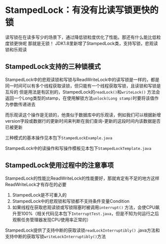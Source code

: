# StampedLock：有没有比读写锁更快的锁

读写锁在在读多写少的场景下，通过降低锁粒度优化了性能。那还有什么能比低粒度锁更快呢
那就是无锁！
JDK1.8里新增了StampedLock类，支持写锁，悲观读锁和乐观读

## StampedLock支持的三种锁模式

StampedLock中的悲观读锁和写锁与ReadWriteLock中的读写锁是一样的，都是同一时间可以有多个线程获取读锁，但只能有一个线程获取写锁，且读锁和写锁是互斥的
但是用法是有区别的，StampedLock的`readLock()`和`writeLock()`
方法会返回一个Long类型的stamp，在使用解锁方法`unlock(Long stamp)`时要将该值作为参数传递进去

而乐观读这个操作是无锁的，他类似于数据库中的乐观读，例如我们可以根据新增version字段或数据行的更新时间来判断在我们查询-更新的这段时间内该数据是否已被更新

三种模式的基本操作见本包下`StampedLockExample.java`

StampedLock中的读操作和写操作模板见本包下`StampedLockTemplate.java`

## StampedLock使用过程中的注意事项

StampedLock的性能比ReadWriteLock的性能要好，那就肯定有不足的地方这样ReadWriteLock才有存在的必要

1. StampedLock是不可重入的
2. StampedLock中的悲观锁和写锁都不支持条件变量Condition
3. 如果线程在获取悲观读锁或写锁阻塞时被调用`interrupt()`
   方法，会使CPU飙升至100%（相关代码见本包下`InterruptTest.java`，但是不知为何运行之后观察任务管理器发现CPU使用率正常的）

StampedLock提供了支持中断的获取读锁`readLockInterruptibly()`
.java方法和支持中断的获取写锁`writeLockInterruptibly()`方法
